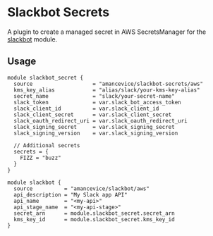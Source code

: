 # Slackbot Secrets

A plugin to create a managed secret in AWS SecretsManager for the [slackbot](https://github.com/amancevice/terraform-aws-slackbot) module.

## Usage

```hcl
module slackbot_secret {
  source                   = "amancevice/slackbot-secrets/aws"
  kms_key_alias            = "alias/slack/your-kms-key-alias"
  secret_name              = "slack/your-secret-name"
  slack_token              = var.slack_bot_access_token
  slack_client_id          = var.slack_client_id
  slack_client_secret      = var.slack_client_secret
  slack_oauth_redirect_uri = var.slack_oauth_redirect_uri
  slack_signing_secret     = var.slack_signing_secret
  slack_signing_version    = var.slack_signing_version

  // Additional secrets
  secrets = {
    FIZZ = "buzz"
  }
}

module slackbot {
  source          = "amancevice/slackbot/aws"
  api_description = "My Slack app API"
  api_name        = "<my-api>"
  api_stage_name  = "<my-api-stage>"
  secret_arn      = module.slackbot_secret.secret_arn
  kms_key_id      = module.slackbot_secret.kms_key_id
}
```
